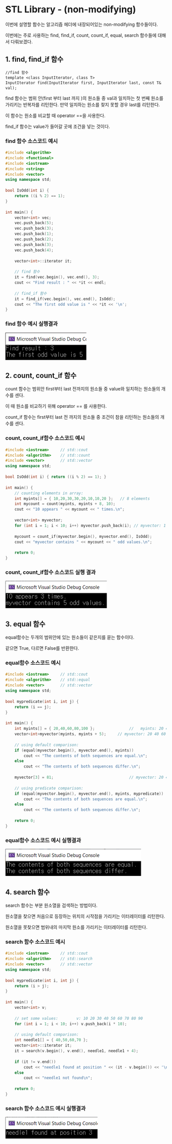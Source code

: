 # STL Library - (non-modifying)

이번에 설명할 함수는 알고리즘 헤더에 내장되어있는 non-modifying 함수들이다.

이번에는 주로 사용하는 find, find_if, count, count_if, equal, search 함수들에 대해서 다뤄보겠다.



## 1. find, find_if 함수

```
//find 함수
template <class InputIterator, class T>
InputIterator find(InputIterator first, InputIterator last, const T& val);
```

find 함수는 범위 안(first 부터 last 까지 )의 원소들 중  val과 일치하는 첫 번째 원소를 가리키는 반복자를 리턴한다. 만약 일치하는 원소를 찾지 못할 경우 last를 리턴한다.

이 함수는 원소를 비교할 때 operator ==을 사용한다.



find_if 함수는 value가 들어갈 곳에 조건을 넣는 것이다.





### find 함수 소스코드 예시

```c++
#include <algorithm>
#include <functional>
#include <iostream>
#include <string>
#include <vector>
using namespace std;

bool IsOdd(int i) {
	return ((i % 2) == 1);
}

int main() {
	vector<int> vec;
	vec.push_back(5);
	vec.push_back(3);
	vec.push_back(1);
	vec.push_back(2);
	vec.push_back(3);
	vec.push_back(4);

	vector<int>::iterator it;

	// find 함수
	it = find(vec.begin(), vec.end(), 3);
	cout << "Find result : " << *it << endl;

	// find_if 함수
	it = find_if(vec.begin(), vec.end(), IsOdd);
	cout << "The first odd value is " << *it << '\n';
}
```



### find 함수 예시 실행결과

![실행결과](./algorithm_concept_note/img/modifying_ex1.png)  




## 2. count, count_if 함수

count 함수는 범위안 first부터 last 전까지의 원소들 중 value와 일치하는 원소들의 개수를 센다.

이 때 원소를 비교하기 위해 operator == 를 사용한다.

count_if 함수는 first부터 last 전 까지의 원소들 중 조건이 참을 리턴하는 원소들의 개수를 센다.



### count, count_if함수 소스코드 예시

```c++
#include <iostream>     // std::cout
#include <algorithm>    // std::count
#include <vector>       // std::vector
using namespace std;

bool IsOdd(int i) { return ((i % 2) == 1); }

int main() {
	// counting elements in array:
	int myints[] = { 10,20,30,30,20,10,10,20 };   // 8 elements
	int mycount = count(myints, myints + 8, 10);
	cout << "10 appears " << mycount << " times.\n";

	vector<int> myvector;
	for (int i = 1; i < 10; i++) myvector.push_back(i); // myvector: 1 2 3 4 5 6 7 8 9

	mycount = count_if(myvector.begin(), myvector.end(), IsOdd);
	cout << "myvector contains " << mycount << " odd values.\n";

	return 0;
}
```



### count, count_if함수 소스코드 실행 결과

![실행 결과](./algorithm_concept_note/img/modifying_ex2.png)



## 3. equal 함수

equal함수는 두개의 범위안에 있는 원소들이 같은지를 묻는 함수이다.

같으면 True, 다르면 False를 반환한다.



### equal함수 소스코드 예시

```c++
#include <iostream>     // std::cout
#include <algorithm>    // std::equal
#include <vector>       // std::vector
using namespace std;

bool mypredicate(int i, int j) {
	return (i == j);
}

int main() {
	int myints[] = { 20,40,60,80,100 };               //   myints: 20 40 60 80 100
	vector<int>myvector(myints, myints + 5);     // myvector: 20 40 60 80 100

	// using default comparison:
	if (equal(myvector.begin(), myvector.end(), myints))
		cout << "The contents of both sequences are equal.\n";
	else
		cout << "The contents of both sequences differ.\n";

	myvector[3] = 81;                                 // myvector: 20 40 60 81 100

	// using predicate comparison:
	if (equal(myvector.begin(), myvector.end(), myints, mypredicate))
		cout << "The contents of both sequences are equal.\n";
	else
		cout << "The contents of both sequences differ.\n";

	return 0;
}
```



### equal함수 소스코드 예시 실행결과

![실행결과](./algorithm_concept_note/img/modifying_ex3.png)  



## 4. search 함수

search 함수는 부분 원소열을 검색하는 방법이다.

원소열을 찾으면 처음으로 등장하는 위치의 시작점을 가리키는 이터레이터를 리턴한다.

원소열을 못찾으면 범위내의 마지막 원소를 가리키는 이터레이터를 리턴한다.

### search 함수 소스코드 예시

```c++
#include <iostream>     // std::cout
#include <algorithm>    // std::search
#include <vector>       // std::vector
using namespace std;

bool mypredicate(int i, int j) {
	return (i > j);
}

int main() {
	vector<int> v;

	// set some values:        v: 10 20 30 40 50 60 70 80 90
	for (int i = 1; i < 10; i++) v.push_back(i * 10);

	// using default comparison:
	int needle1[] = { 40,50,60,70 };
	vector<int>::iterator it;
	it = search(v.begin(), v.end(), needle1, needle1 + 4);

	if (it != v.end())
		cout << "needle1 found at position " << (it - v.begin()) << '\n';
	else
		cout << "needle1 not found\n";

	return 0;
}
```



### search 함수 소스코드 예시 실행결과

![실행 결과](./algorithm_concept_note/img/modifying_ex4.png)
